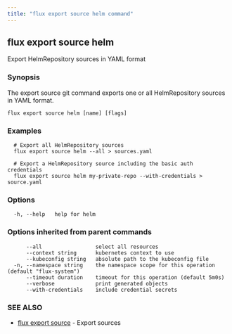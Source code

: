 ```yaml
---
title: "flux export source helm command"
---
```

## flux export source helm

Export HelmRepository sources in YAML format

### Synopsis

The export source git command exports one or all HelmRepository sources in YAML format.

```
flux export source helm [name] [flags]
```

### Examples

```
  # Export all HelmRepository sources
  flux export source helm --all > sources.yaml

  # Export a HelmRepository source including the basic auth credentials
  flux export source helm my-private-repo --with-credentials > source.yaml
```

### Options

```
  -h, --help   help for helm
```

### Options inherited from parent commands

```
      --all                 select all resources
      --context string      kubernetes context to use
      --kubeconfig string   absolute path to the kubeconfig file
  -n, --namespace string    the namespace scope for this operation (default "flux-system")
      --timeout duration    timeout for this operation (default 5m0s)
      --verbose             print generated objects
      --with-credentials    include credential secrets
```

### SEE ALSO

* [flux export source](/cmd/flux_export_source/)	 - Export sources

